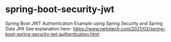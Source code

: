 # spring-boot-security-jwt
Spring Boot JWT Authentication Example using Spring Security and Spring Data JPA
See explanation here- https://www.netjstech.com/2021/02/spring-boot-spring-security-jwt-authentication.html
